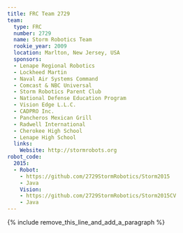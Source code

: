 ```yaml
---
title: FRC Team 2729
team:
  type: FRC
  number: 2729
  name: Storm Robotics Team
  rookie_year: 2009
  location: Marlton, New Jersey, USA
  sponsors:
  - Lenape Regional Robotics
  - Lockheed Martin
  - Naval Air Systems Command
  - Comcast & NBC Universal
  - Storm Robotics Parent Club
  - National Defense Education Program
  - Vision Edge L.L.C.
  - CADPRO Inc.
  - Pancheros Mexican Grill
  - Radwell International
  - Cherokee High School
  - Lenape High School
  links:
    Website: http://stormrobots.org
robot_code:
  2015:
  - Robot:
    - https://github.com/2729StormRobotics/Storm2015
    - Java
    Vision:
    - https://github.com/2729StormRobotics/Storm2015CV
    - Java
---
```


{% include remove_this_line_and_add_a_paragraph %}
